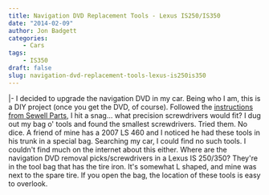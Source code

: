 ```yaml
---
title: Navigation DVD Replacement Tools - Lexus IS250/IS350
date: "2014-02-09"
author: Jon Badgett
categories:
    - Cars
tags:
    - IS350
draft: false
slug: navigation-dvd-replacement-tools-lexus-is250is350
---
```


|- I decided to upgrade the navigation DVD in my car. Being who I am, this is a
DIY project (once you get the DVD, of course). <!--more--> Followed the
<a href="http://lexus.sewellparts.com/pdf/Navigation_System_Installation_Guide.pdf">instructions
from Sewell Parts</a>, I hit a snag... what precision screwdrivers would fit? I
dug out my bag o' tools and found the smallest screwdrivers. Tried them. No
dice. A friend of mine has a 2007 LS 460 and I noticed he had these tools in his
trunk in a special bag. Searching my car, I could find no such tools. I couldn't
find much on the internet about this either. Where are the navigation DVD
removal picks/screwdrivers in a Lexus IS 250/350? They're in the tool bag that
has the tire iron. It's somewhat L shaped, and mine was next to the spare tire.
If you open the bag, the location of these tools is easy to overlook.
